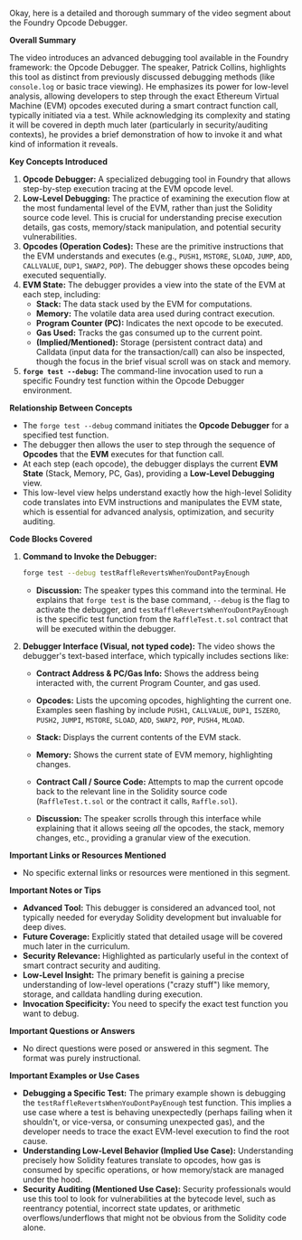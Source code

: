Okay, here is a detailed and thorough summary of the video segment about the Foundry Opcode Debugger.

**Overall Summary**

The video introduces an advanced debugging tool available in the Foundry framework: the Opcode Debugger. The speaker, Patrick Collins, highlights this tool as distinct from previously discussed debugging methods (like `console.log` or basic trace viewing). He emphasizes its power for low-level analysis, allowing developers to step through the exact Ethereum Virtual Machine (EVM) opcodes executed during a smart contract function call, typically initiated via a test. While acknowledging its complexity and stating it will be covered in depth much later (particularly in security/auditing contexts), he provides a brief demonstration of how to invoke it and what kind of information it reveals.

**Key Concepts Introduced**

1.  **Opcode Debugger:** A specialized debugging tool in Foundry that allows step-by-step execution tracing at the EVM opcode level.
2.  **Low-Level Debugging:** The practice of examining the execution flow at the most fundamental level of the EVM, rather than just the Solidity source code level. This is crucial for understanding precise execution details, gas costs, memory/stack manipulation, and potential security vulnerabilities.
3.  **Opcodes (Operation Codes):** These are the primitive instructions that the EVM understands and executes (e.g., `PUSH1`, `MSTORE`, `SLOAD`, `JUMP`, `ADD`, `CALLVALUE`, `DUP1`, `SWAP2`, `POP`). The debugger shows these opcodes being executed sequentially.
4.  **EVM State:** The debugger provides a view into the state of the EVM at each step, including:
    *   **Stack:** The data stack used by the EVM for computations.
    *   **Memory:** The volatile data area used during contract execution.
    *   **Program Counter (PC):** Indicates the next opcode to be executed.
    *   **Gas Used:** Tracks the gas consumed up to the current point.
    *   **(Implied/Mentioned):** Storage (persistent contract data) and Calldata (input data for the transaction/call) can also be inspected, though the focus in the brief visual scroll was on stack and memory.
5.  **`forge test --debug`:** The command-line invocation used to run a specific Foundry test function within the Opcode Debugger environment.

**Relationship Between Concepts**

*   The `forge test --debug` command initiates the **Opcode Debugger** for a specified test function.
*   The debugger then allows the user to step through the sequence of **Opcodes** that the **EVM** executes for that function call.
*   At each step (each opcode), the debugger displays the current **EVM State** (Stack, Memory, PC, Gas), providing a **Low-Level Debugging** view.
*   This low-level view helps understand exactly how the high-level Solidity code translates into EVM instructions and manipulates the EVM state, which is essential for advanced analysis, optimization, and security auditing.

**Code Blocks Covered**

1.  **Command to Invoke the Debugger:**
    ```bash
    forge test --debug testRaffleRevertsWhenYouDontPayEnough
    ```
    *   **Discussion:** The speaker types this command into the terminal. He explains that `forge test` is the base command, `--debug` is the flag to activate the debugger, and `testRaffleRevertsWhenYouDontPayEnough` is the specific test function from the `RaffleTest.t.sol` contract that will be executed within the debugger.

2.  **Debugger Interface (Visual, not typed code):**
    The video shows the debugger's text-based interface, which typically includes sections like:
    *   **Contract Address & PC/Gas Info:** Shows the address being interacted with, the current Program Counter, and gas used.
    *   **Opcodes:** Lists the upcoming opcodes, highlighting the current one. Examples seen flashing by include `PUSH1`, `CALLVALUE`, `DUP1`, `ISZERO`, `PUSH2`, `JUMPI`, `MSTORE`, `SLOAD`, `ADD`, `SWAP2`, `POP`, `PUSH4`, `MLOAD`.
    *   **Stack:** Displays the current contents of the EVM stack.
    *   **Memory:** Shows the current state of EVM memory, highlighting changes.
    *   **Contract Call / Source Code:** Attempts to map the current opcode back to the relevant line in the Solidity source code (`RaffleTest.t.sol` or the contract it calls, `Raffle.sol`).

    *   **Discussion:** The speaker scrolls through this interface while explaining that it allows seeing *all* the opcodes, the stack, memory changes, etc., providing a granular view of the execution.

**Important Links or Resources Mentioned**

*   No specific external links or resources were mentioned in this segment.

**Important Notes or Tips**

*   **Advanced Tool:** This debugger is considered an advanced tool, not typically needed for everyday Solidity development but invaluable for deep dives.
*   **Future Coverage:** Explicitly stated that detailed usage will be covered much later in the curriculum.
*   **Security Relevance:** Highlighted as particularly useful in the context of smart contract security and auditing.
*   **Low-Level Insight:** The primary benefit is gaining a precise understanding of low-level operations ("crazy stuff") like memory, storage, and calldata handling during execution.
*   **Invocation Specificity:** You need to specify the exact test function you want to debug.

**Important Questions or Answers**

*   No direct questions were posed or answered in this segment. The format was purely instructional.

**Important Examples or Use Cases**

*   **Debugging a Specific Test:** The primary example shown is debugging the `testRaffleRevertsWhenYouDontPayEnough` test function. This implies a use case where a test is behaving unexpectedly (perhaps failing when it shouldn't, or vice-versa, or consuming unexpected gas), and the developer needs to trace the exact EVM-level execution to find the root cause.
*   **Understanding Low-Level Behavior (Implied Use Case):** Understanding precisely how Solidity features translate to opcodes, how gas is consumed by specific operations, or how memory/stack are managed under the hood.
*   **Security Auditing (Mentioned Use Case):** Security professionals would use this tool to look for vulnerabilities at the bytecode level, such as reentrancy potential, incorrect state updates, or arithmetic overflows/underflows that might not be obvious from the Solidity code alone.